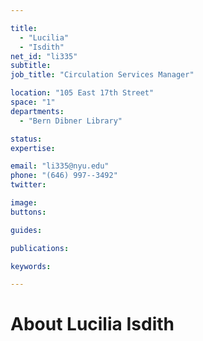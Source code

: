 ```yaml
---

title:
  - "Lucilia"
  - "Isdith"
net_id: "li335"
subtitle: 
job_title: "Circulation Services Manager"

location: "105 East 17th Street"
space: "1"
departments:
  - "Bern Dibner Library"

status: 
expertise:

email: "li335@nyu.edu"
phone: "(646) 997--3492"
twitter: 

image: 
buttons:

guides:

publications:

keywords:

---
```


# About Lucilia Isdith


